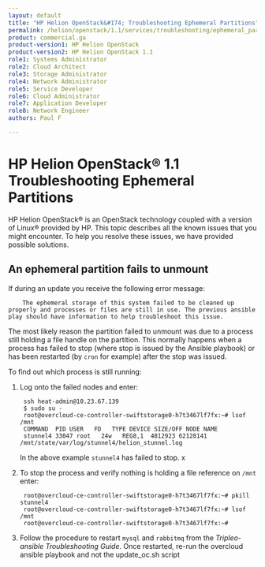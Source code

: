 ```yaml
---
layout: default
title: "HP Helion OpenStack&#174; Troubleshooting Ephemeral Partitions"
permalink: /helion/openstack/1.1/services/troubleshooting/ephemeral_partitions/
product: commercial.ga
product-version1: HP Helion OpenStack
product-version2: HP Helion OpenStack 1.1
role1: Systems Administrator 
role2: Cloud Architect 
role3: Storage Administrator 
role4: Network Administrator 
role5: Service Developer 
role6: Cloud Administrator 
role7: Application Developer 
role8: Network Engineer 
authors: Paul F

---
```

<!--PUBLISHED-->

<script>

function PageRefresh {
onLoad="window.refresh"
}

PageRefresh();

</script>
<!--

<p style="font-size: small;"> <a href="/helion/openstack/1.1/services/object/overview/">&#9664; PREV</a> | <a href="/helion/openstack/1.1/services/overview/">&#9650; UP</a> | <a href="/helion/openstack/1.1/services/reporting/overview/"> NEXT &#9654</a> </p> --->


# HP Helion OpenStack&#174; 1.1 Troubleshooting Ephemeral Partitions

HP Helion OpenStack&#174; is an OpenStack technology coupled with a version of Linux&reg; provided by HP. This topic describes all the known issues that you might encounter. To help you resolve these issues, we have provided possible solutions.

## An ephemeral partition fails to unmount ##


If during an update you receive the following error message:


        The ephemeral storage of this system failed to be cleaned up properly and processes or files are still in use. The previous ansible play should have information to help troubleshoot this issue.


The most likely reason the partition failed to unmount was due to a process still holding a file handle on the partition. This normally happens when a process has failed to stop (where stop is issued by the Ansible playbook) or has been restarted (by `cron` for example) after the stop was issued. 

To find out which process is still running:

1. Log onto the failed nodes and enter:

	    ssh heat-admin@10.23.67.139 
    	$ sudo su -
    	root@overcloud-ce-controller-swiftstorage0-h7t3467lf7fx:~# lsof /mnt
    	COMMAND  PID USER   FD   TYPE DEVICE SIZE/OFF NODE NAME 
		stunnel4 33047 root   24w   REG8,1  4812923 62128141 /mnt/state/var/log/stunnel4/helion_stunnel.log


	In the above example `stunnel4` has failed to stop. x

2. To stop the process and verify nothing is holding a file reference on `/mnt` enter:    
    
	    root@overcloud-ce-controller-swiftstorage0-h7t3467lf7fx:~# pkill stunnel4
	    root@overcloud-ce-controller-swiftstorage0-h7t3467lf7fx:~# lsof /mnt
	    root@overcloud-ce-controller-swiftstorage0-h7t3467lf7fx:~# 
    
3. Follow the procedure to restart `mysql` and `rabbitmq` from the *Tripleo-ansible Troubleshooting Guide*.
 Once restarted, re-run the overcloud ansible playbook and not the update_oc.sh script


